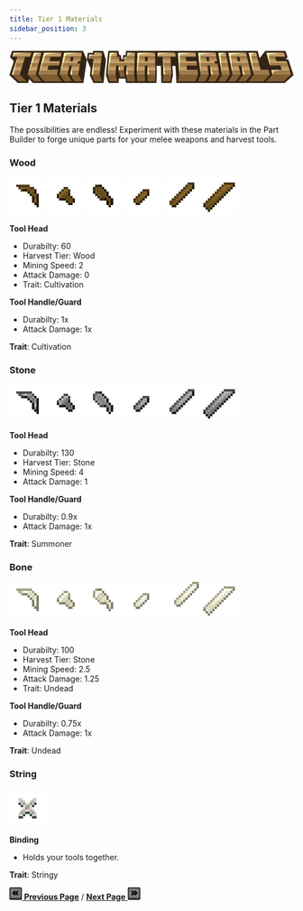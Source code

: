 ```yaml
---
title: Tier 1 Materials
sidebar_position: 3
---
```


![Tier 1 Materials](../_assets/images/tinkers-tier_1_materials.png)

## Tier 1 Materials

The possibilities are endless! Experiment with these materials in the Part Builder to forge unique parts for your melee weapons and harvest tools.

### Wood
![Pickaxe Head](../_assets/images/parts/pickaxe_head_wood.png) ![Axe Head](../_assets/images/parts/axe_head_wood.png) ![Shoel Head](../_assets/images/parts/shoel_head_wood.png)  ![Dagger Blade](../_assets/images/parts/dagger_blade_wood.png) ![Sword Blade](../_assets/images/parts/sword_blade_wood.png) ![Cleaver Blade](../_assets/images/parts/cleaver_blade_wood.png)

**Tool Head**
- Durabilty: 60
- Harvest Tier: Wood
- Mining Speed: 2
- Attack Damage: 0
- Trait: Cultivation

**Tool Handle/Guard**
- Durabilty: 1x
- Attack Damage: 1x

**Trait**: Cultivation

### Stone
![Pickaxe Head](../_assets/images/parts/pickaxe_head_stone.png) ![Axe Head](../_assets/images/parts/axe_head_stone.png) ![Shoel Head](../_assets/images/parts/shoel_head_stone.png)  ![Dagger Blade](../_assets/images/parts/dagger_blade_stone.png) ![Sword Blade](../_assets/images/parts/sword_blade_stone.png) ![Cleaver Blade](../_assets/images/parts/cleaver_blade_stone.png)

**Tool Head**
- Durabilty: 130
- Harvest Tier: Stone
- Mining Speed: 4
- Attack Damage: 1

**Tool Handle/Guard**
- Durabilty: 0.9x
- Attack Damage: 1x

**Trait**: Summoner

### Bone
![Pickaxe Head](../_assets/images/parts/pickaxe_head_bone.png) ![Axe Head](../_assets/images/parts/axe_head_bone.png) ![Shoel Head](../_assets/images/parts/shoel_head_bone.png)  ![Dagger Blade](../_assets/images/parts/dagger_blade_bone.png) ![Sword Blade](../_assets/images/parts/sword_blade_bone.png) ![Cleaver Blade](../_assets/images/parts/cleaver_blade_bone.png)

**Tool Head**
- Durabilty: 100
- Harvest Tier: Stone
- Mining Speed: 2.5
- Attack Damage: 1.25
- Trait: Undead

**Tool Handle/Guard**
- Durabilty: 0.75x
- Attack Damage: 1x

**Trait**: Undead

### String
![Binding](../_assets/images/parts/binding_string.png)

**Binding**
- Holds your tools together.

**Trait**: Stringy

[![Back](../_assets/images/tinkers-back.png) **Previous Page**](./getting_started.md) / [**Next Page** ![Next](../_assets/images/tinkers-next.png)](./tools.md)